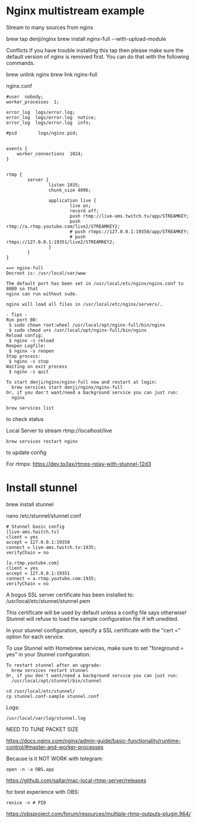# Nginx multistream example
Stream to many sources from nginx

brew tap denji/nginx
brew install nginx-full --with-upload-module

Conflicts
If you have trouble installing this tap then please make sure the default version of nginx is removed first. 
You can do that with the following commands.

brew unlink nginx
brew link nginx-full

nginx.conf

```
#user  nobody;
worker_processes  1;
 
error_log  logs/error.log;
error_log  logs/error.log  notice;
error_log  logs/error.log  info;
 
#pid        logs/nginx.pid;
 
 
events {
    worker_connections  1024;
}
 
 
rtmp {
        server {
                listen 1935;
                chunk_size 4096;
 
                application live {
                        live on;
                        record off;
                        push rtmp://live-ams.twitch.tv/app/STREAMKEY;
                        push rtmp://a.rtmp.youtube.com/live2/STREAMKEY2;
                        # push rtmps://127.0.0.1:19350/app/STREAMKEY;
                        # push rtmps://127.0.0.1:19351/live2/STREAMKEY2;
                }
        }
}
```

```
==> nginx-full
Docroot is: /usr/local/var/www

The default port has been set in /usr/local/etc/nginx/nginx.conf to 8080 so that
nginx can run without sudo.

nginx will load all files in /usr/local/etc/nginx/servers/.

- Tips -
Run port 80:
 $ sudo chown root:wheel /usr/local/opt/nginx-full/bin/nginx
 $ sudo chmod u+s /usr/local/opt/nginx-full/bin/nginx
Reload config:
 $ nginx -s reload
Reopen Logfile:
 $ nginx -s reopen
Stop process:
 $ nginx -s stop
Waiting on exit process
 $ nginx -s quit

To start denji/nginx/nginx-full now and restart at login:
  brew services start denji/nginx/nginx-full
Or, if you don't want/need a background service you can just run:
  nginx
```

```
brew services list
```

to check status

Local Server to stream rtmp://localhost/live

```
brew services restart nginx 
```
to update config

For rtmps:
https://dev.to/lax/rtmps-relay-with-stunnel-12d3

# Install stunnel
brew install stunnel

nano /etc/stunnel/stunnel.conf
```
# Stunnel basic config
[live-ams.twitch.tv]
client = yes
accept = 127.0.0.1:19350
connect = live-ams.twitch.tv:1935;
verifyChain = no

[a.rtmp.youtube.com]
client = yes
accept = 127.0.0.1:19351
connect = a.rtmp.youtube.com:1935;
verifyChain = no

```

A bogus SSL server certificate has been installed to:
  /usr/local/etc/stunnel/stunnel.pem

This certificate will be used by default unless a config file says otherwise!
Stunnel will refuse to load the sample configuration file if left unedited.

In your stunnel configuration, specify a SSL certificate with
the "cert =" option for each service.

To use Stunnel with Homebrew services, make sure to set "foreground = yes" in
your Stunnel configuration.

```
To restart stunnel after an upgrade:
  brew services restart stunnel
Or, if you don't want/need a background service you can just run:
  /usr/local/opt/stunnel/bin/stunnel
```

```
cd /usr/local/etc/stunnel/
cp stunnel.conf-sample stunnel.conf
```

Logs: 
```
/usr/local/var/log/stunnel.log
```  

NEED TO TUNE PACKET SIZE

https://docs.nginx.com/nginx/admin-guide/basic-functionality/runtime-control/#master-and-worker-processes

Because is it NOT WORK with telegram:
```
open -n -a OBS.app
```

https://github.com/sallar/mac-local-rtmp-server/releases

for best experience with OBS:
```
renice -n # PID
```

https://obsproject.com/forum/resources/multiple-rtmp-outputs-plugin.964/
